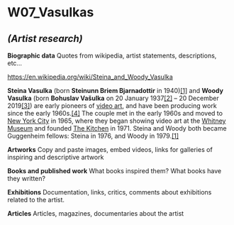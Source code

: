 # W07_Vasulkas

## *(Artist research)*

**Biographic data**
Quotes from wikipedia, artist statements, descriptions, etc…

https://en.wikipedia.org/wiki/Steina_and_Woody_Vasulka


**Steina Vasulka** (born **Steinunn Briem Bjarnadottir** in 1940)[[1]](https://en.wikipedia.org/wiki/Steina_and_Woody_Vasulka#cite_note-CV-1) and **Woody Vasulka** (born **Bohuslav Vašulka** on 20 January 1937[[2]](https://en.wikipedia.org/wiki/Steina_and_Woody_Vasulka#cite_note-2) – 20 December 2019[[3]](https://en.wikipedia.org/wiki/Steina_and_Woody_Vasulka#cite_note-3)) are early pioneers of [video art](https://en.wikipedia.org/wiki/Video_art), and have been producing work since the early 1960s.[[4]](https://en.wikipedia.org/wiki/Steina_and_Woody_Vasulka#cite_note-4) The couple met in the early 1960s and moved to [New York City](https://en.wikipedia.org/wiki/New_York_City) in 1965, where they began showing video art at the [Whitney Museum](https://en.wikipedia.org/wiki/Whitney_Museum) and founded [The Kitchen](https://en.wikipedia.org/wiki/The_Kitchen) in 1971. Steina and Woody both became Guggenheim fellows: Steina in 1976, and Woody in 1979.[[1]](https://en.wikipedia.org/wiki/Steina_and_Woody_Vasulka#cite_note-CV-1)


**Artworks**
Copy and paste images, embed videos, links for galleries of inspiring and descriptive artwork



**Books and published work**
What books inspired them?
What books have they written?

**Exhibitions**
Documentation, links, critics, comments about exhibitions related to the artist.

**Articles**
Articles, magazines, documentaries about the artist

